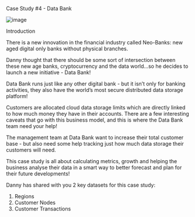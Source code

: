 Case Study #4 - Data Bank

![image](https://user-images.githubusercontent.com/72542241/158406176-0459397b-8ef6-4f6c-ab15-354d0bcd30c4.png)

Introduction

There is a new innovation in the financial industry called Neo-Banks: new aged digital only banks without physical branches.

Danny thought that there should be some sort of intersection between these new age banks, cryptocurrency and the data world…so he decides to launch a new initiative - Data Bank!

Data Bank runs just like any other digital bank - but it isn’t only for banking activities, they also have the world’s most secure distributed data storage platform!

Customers are allocated cloud data storage limits which are directly linked to how much money they have in their accounts. There are a few interesting caveats that go with this business model, and this is where the Data Bank team need your help!

The management team at Data Bank want to increase their total customer base - but also need some help tracking just how much data storage their customers will need.

This case study is all about calculating metrics, growth and helping the business analyse their data in a smart way to better forecast and plan for their future developments!


Danny has shared with you 2 key datasets for this case study:
1) Regions
2) Customer Nodes
3) Customer Transactions
